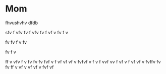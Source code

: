 # Mom
fhvushvhv
dfdb

sfv
f
vfv
fv
f
vfv
fv
f
vf
v
fv
f
v

fv
fv
f
v
fv

fv
f
v

ff
v
vfv
f
v
fv
fv
fv
fvf
v
f
vf
vf
vf
v
fvfvf
v
f
v
f
vvf
vv
f
vf
v
f
vf
vf
v
fvffv
fv
fv
ff
v
vf
v
vf
vf
v
fvf
vf























































































































































































































































































































































































































































































































































































































































